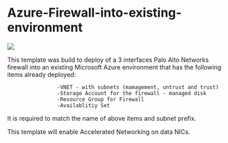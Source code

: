 # Azure-Firewall-into-existing-environment

[<img src="http://azuredeploy.net/deploybutton.png"/>](https://portal.azure.com/#create/Microsoft.Template/uri/https%3A%2F%2Fraw.githubusercontent.com%2Fhssong67%2FAzurePAVM%2Fmaster%2FPA-VM-3int-avset-flex-option%2FAzureDeploy.json)

This template was build to deploy of a 3 interfaces Palo Alto Networks firewall into an existing Microsoft Azure environment that has the following items already deployed:

                    -VNET - with subnets (mamagement, untrust and trust)
                    -Storage Account for the firewall - managed disk
                    -Resource Group for Firewall
                    -Availablitiy Set
                    
It is required to match the name of above items and subnet prefix.

This template will enable Accelerated Networking on data NICs.
